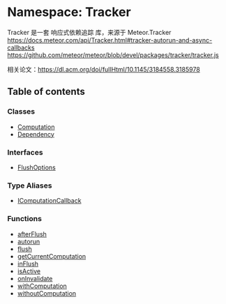 # Namespace: Tracker

Tracker 是一套 响应式依赖追踪 库，来源于 Meteor.Tracker
https://docs.meteor.com/api/Tracker.html#tracker-autorun-and-async-callbacks
https://github.com/meteor/meteor/blob/devel/packages/tracker/tracker.js

相关论文：https://dl.acm.org/doi/fullHtml/10.1145/3184558.3185978

## Table of contents

### Classes

* [Computation](/en/auto-docs/editor/classes/Tracker.Computation.md)
* [Dependency](/en/auto-docs/editor/classes/Tracker.Dependency.md)

### Interfaces

* [FlushOptions](/en/auto-docs/editor/interfaces/Tracker.FlushOptions.md)

### Type Aliases

* [IComputationCallback](/en/auto-docs/editor/types/Tracker.IComputationCallback.md)

### Functions

* [afterFlush](/en/auto-docs/editor/functions/Tracker.afterFlush.md)
* [autorun](/en/auto-docs/editor/functions/Tracker.autorun.md)
* [flush](/en/auto-docs/editor/functions/Tracker.flush.md)
* [getCurrentComputation](/en/auto-docs/editor/functions/Tracker.getCurrentComputation.md)
* [inFlush](/en/auto-docs/editor/functions/Tracker.inFlush.md)
* [isActive](/en/auto-docs/editor/functions/Tracker.isActive.md)
* [onInvalidate](/en/auto-docs/editor/functions/Tracker.onInvalidate.md)
* [withComputation](/en/auto-docs/editor/functions/Tracker.withComputation.md)
* [withoutComputation](/en/auto-docs/editor/functions/Tracker.withoutComputation.md)
